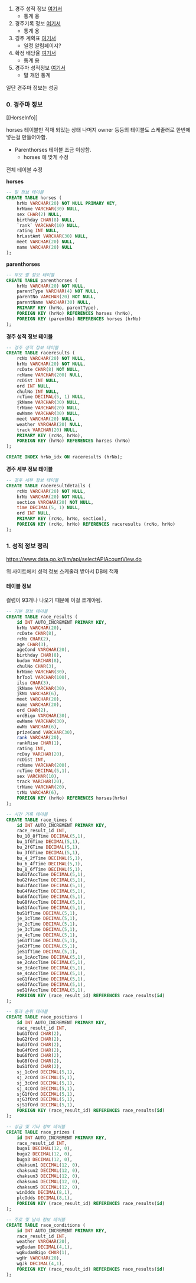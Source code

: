 1. 경주 성적 정보 [여기서](https://www.data.go.kr/tcs/dss/selectApiDataDetailView.do?publicDataPk=15063979)
	* 통계 용
3. 경주기록 정보 [여기서](https://www.data.go.kr/tcs/dss/selectApiDataDetailView.do?publicDataPk=15058305)
	* 통계 용
4. 경주 계획표 [여기서](https://www.data.go.kr/tcs/dss/selectApiDataDetailView.do?publicDataPk=15056499)
	* 일정 알림페이지?
5. 확정 배당율 [여기서](https://www.data.go.kr/tcs/dss/selectApiDataDetailView.do?publicDataPk=15057896)
	* 통계 용
6. 경주마 성적정보 [여기서](https://www.data.go.kr/tcs/dss/selectApiDataDetailView.do?publicDataPk=15058779)
	* 말 개인 통계


일단 경주마 정보는 성공

### 0. 경주마 정보 

[[HorseInfo]]

horses 테이블만 적재 되있는 상태
나머지 owner 등등의 테이블도 스케줄러로 한번에 넣는걸 만들어야함.

* Parenthorses 테이블 조금 이상함.
	* horses 에 맞게 수정



전체 테이블 수정

**horses**
```sql
-- 말 정보 테이블
CREATE TABLE horses (
    hrNo VARCHAR(20) NOT NULL PRIMARY KEY,
    hrName VARCHAR(30) NULL,
    sex CHAR(2) NULL,
    birthday CHAR(8) NULL,
    `rank` VARCHAR(10) NULL,
    rating INT NULL,
    hrLastAmt VARCHAR(30) NULL,
    meet VARCHAR(20) NULL,
    name VARCHAR(20) NULL
);
```

**parenthorses**
```sql
-- 부모 말 정보 테이블
CREATE TABLE parenthorses (
    hrNo VARCHAR(20) NOT NULL,
    parentType VARCHAR(4) NOT NULL,
    parentNo VARCHAR(20) NOT NULL,
    parentName VARCHAR(30) NULL,
    PRIMARY KEY (hrNo, parentType),
    FOREIGN KEY (hrNo) REFERENCES horses (hrNo),
    FOREIGN KEY (parentNo) REFERENCES horses (hrNo)
);
```

**경주 성적 정보 테이블**
```sql
-- 경주 성적 정보 테이블
CREATE TABLE raceresults (
    rcNo VARCHAR(20) NOT NULL,
    hrNo VARCHAR(20) NOT NULL,
    rcDate CHAR(8) NOT NULL,
    rcName VARCHAR(200) NULL,
    rcDist INT NULL,
    ord INT NULL,
    chulNo INT NULL,
    rcTime DECIMAL(5, 1) NULL,
    jkName VARCHAR(30) NULL,
    trName VARCHAR(20) NULL,
    owName VARCHAR(30) NULL,
    meet VARCHAR(20) NULL,
    weather VARCHAR(20) NULL,
    track VARCHAR(20) NULL,
    PRIMARY KEY (rcNo, hrNo),
    FOREIGN KEY (hrNo) REFERENCES horses (hrNo)
);

CREATE INDEX hrNo_idx ON raceresults (hrNo);
```

**경주 세부 정보 테이블**
```sql
-- 경주 세부 정보 테이블
CREATE TABLE raceresultdetails (
    rcNo VARCHAR(20) NOT NULL,
    hrNo VARCHAR(20) NOT NULL,
    section VARCHAR(20) NOT NULL,
    time DECIMAL(5, 1) NULL,
    ord INT NULL,
    PRIMARY KEY (rcNo, hrNo, section),
    FOREIGN KEY (rcNo, hrNo) REFERENCES raceresults (rcNo, hrNo)
);
```



### 1. 성적 정보 정리

https://www.data.go.kr/iim/api/selectAPIAcountView.do

위 사이트에서 성적 정보 스케줄러 받아서 DB에 적재

#### 테이블 정보

컬럼이 93개나 나오기 때문에 이걸 쪼개야됨.

```sql
-- 기본 정보 테이블
CREATE TABLE race_results (
    id INT AUTO_INCREMENT PRIMARY KEY,
    hrNo VARCHAR(20),
    rcDate CHAR(8),
    rcNo CHAR(2),
    age CHAR(3),
    ageCond VARCHAR(20),
    birthday CHAR(8),
    budam VARCHAR(8),
    chulNo CHAR(3),
    hrName VARCHAR(30),
    hrTool VARCHAR(100),
    ilsu CHAR(3),
    jkName VARCHAR(30),
    jkNo VARCHAR(6),
    meet VARCHAR(20),
    name VARCHAR(20),
    ord CHAR(2),
    ordBigo VARCHAR(30),
    owName VARCHAR(30),
    owNo VARCHAR(6),
    prizeCond VARCHAR(30),
    rank VARCHAR(20),
    rankRise CHAR(1),
    rating INT,
    rcDay VARCHAR(20),
    rcDist INT,
    rcName VARCHAR(200),
    rcTime DECIMAL(5,1),
    sex VARCHAR(10),
    track VARCHAR(20),
    trName VARCHAR(20),
    trNo VARCHAR(6),
    FOREIGN KEY (hrNo) REFERENCES horses(hrNo)
);

-- 시간 기록 테이블
CREATE TABLE race_times (
    id INT AUTO_INCREMENT PRIMARY KEY,
    race_result_id INT,
    bu_10_8fTime DECIMAL(5,1),
    bu_1fGTime DECIMAL(5,1),
    bu_2fGTime DECIMAL(5,1),
    bu_3fGTime DECIMAL(5,1),
    bu_4_2fTime DECIMAL(5,1),
    bu_6_4fTime DECIMAL(5,1),
    bu_8_6fTime DECIMAL(5,1),
    buG1fAccTime DECIMAL(5,1),
    buG2fAccTime DECIMAL(5,1),
    buG3fAccTime DECIMAL(5,1),
    buG4fAccTime DECIMAL(5,1),
    buG6fAccTime DECIMAL(5,1),
    buG8fAccTime DECIMAL(5,1),
    buS1fAccTime DECIMAL(5,1),
    buS1fTime DECIMAL(5,1),
    je_1cTime DECIMAL(5,1),
    je_2cTime DECIMAL(5,1),
    je_3cTime DECIMAL(5,1),
    je_4cTime DECIMAL(5,1),
    jeG1fTime DECIMAL(5,1),
    jeG3fTime DECIMAL(5,1),
    jeS1fTime DECIMAL(5,1),
    se_1cAccTime DECIMAL(5,1),
    se_2cAccTime DECIMAL(5,1),
    se_3cAccTime DECIMAL(5,1),
    se_4cAccTime DECIMAL(5,1),
    seG1fAccTime DECIMAL(5,1),
    seG3fAccTime DECIMAL(5,1),
    seS1fAccTime DECIMAL(5,1),
    FOREIGN KEY (race_result_id) REFERENCES race_results(id)
);

-- 통과 순위 테이블
CREATE TABLE race_positions (
    id INT AUTO_INCREMENT PRIMARY KEY,
    race_result_id INT,
    buG1fOrd CHAR(2),
    buG2fOrd CHAR(2),
    buG3fOrd CHAR(2),
    buG4fOrd CHAR(2),
    buG6fOrd CHAR(2),
    buG8fOrd CHAR(2),
    buS1fOrd CHAR(2),
    sj_1cOrd DECIMAL(5,1),
    sj_2cOrd DECIMAL(5,1),
    sj_3cOrd DECIMAL(5,1),
    sj_4cOrd DECIMAL(5,1),
    sjG1fOrd DECIMAL(5,1),
    sjG3fOrd DECIMAL(5,1),
    sjS1fOrd DECIMAL(5,1),
    FOREIGN KEY (race_result_id) REFERENCES race_results(id)
);

-- 상금 및 기타 정보 테이블
CREATE TABLE race_prizes (
    id INT AUTO_INCREMENT PRIMARY KEY,
    race_result_id INT,
    buga1 DECIMAL(12, 0),
    buga2 DECIMAL(12, 0),
    buga3 DECIMAL(12, 0),
    chaksun1 DECIMAL(12, 0),
    chaksun2 DECIMAL(12, 0),
    chaksun3 DECIMAL(12, 0),
    chaksun4 DECIMAL(12, 0),
    chaksun5 DECIMAL(12, 0),
    winOdds DECIMAL(8,1),
    plcOdds DECIMAL(8,1),
    FOREIGN KEY (race_result_id) REFERENCES race_results(id)
);

-- 주로 및 날씨 정보 테이블
CREATE TABLE race_conditions (
    id INT AUTO_INCREMENT PRIMARY KEY,
    race_result_id INT,
    weather VARCHAR(20),
    wgBudam DECIMAL(4,1),
    wgBudamBigo CHAR(1),
    wgHr VARCHAR(20),
    wgJk DECIMAL(4,1),
    FOREIGN KEY (race_result_id) REFERENCES race_results(id)
);
```

